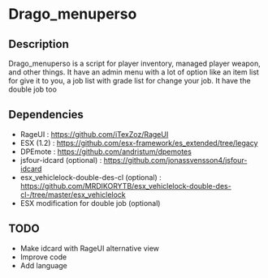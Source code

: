 # Drago_menuperso

## Description

Drago_menuperso is a script for player inventory, managed player weapon, and other things.
It have an admin menu with a lot of option like an item list for give it to you, a job list with grade list for change your job.
It have the double job too

## Dependencies

 - RageUI : https://github.com/iTexZoz/RageUI
 - ESX (1.2) : https://github.com/esx-framework/es_extended/tree/legacy
 - DPEmote : https://github.com/andristum/dpemotes
 - jsfour-idcard (optional) : https://github.com/jonassvensson4/jsfour-idcard
 - esx_vehiclelock-double-des-cl (optional) : https://github.com/MRDIKORYTB/esx_vehiclelock-double-des-cl-/tree/master/esx_vehiclelock
 - ESX modification for double job (optional)
 
 ## TODO
 - Make idcard with RageUI alternative view
 - Improve code
 - Add language
 